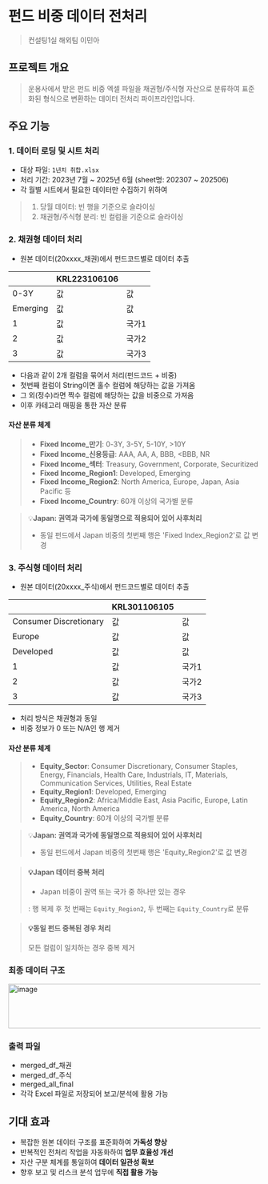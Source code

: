 # 펀드 비중 데이터 전처리
> 컨설팅1실 해외팀 이민아

## 프로젝트 개요
> 운용사에서 받은 펀드 비중 엑셀 파일을 채권형/주식형 자산으로 분류하여 표준화된 형식으로 변환하는 데이터 전처리 파이프라인입니다.

## 주요 기능
### 1. 데이터 로딩 및 시트 처리
- 대상 파일: `1년치 취합.xlsx`
- 처리 기간: 2023년 7월 ~ 2025년 6월 (sheet명: 202307 ~ 202506)
- 각 월별 시트에서 필요한 데이터만 수집하기 위하여
> 1) 당월 데이터: 빈 행을 기준으로 슬라이싱
> 2) 채권형/주식형 분리: 빈 컬럼을 기준으로 슬라이싱

### 2. 채권형 데이터 처리
- 원본 데이터(20xxxx_채권)에서 펀드코드별로 데이터 추출
  
| |KRL223106106| |
|--|--|--|
|0-3Y|값|값|
|Emerging|값|값|
|1|값|국가1|
|2|값|국가2|
|3|값|국가3|

- 다음과 같이 2개 컬럼을 묶어서 처리(펀드코드 + 비중)
- 첫번째 컬럼이 String이면 홀수 컬럼에 해당하는 값을 가져옴
- 그 외(정수)라면 짝수 컬럼에 해당하는 값을 비중으로 가져옴
- 이후 카테고리 매핑을 통한 자산 분류

#### 자산 분류 체계
> - **Fixed Income_만기**: 0-3Y, 3-5Y, 5-10Y, >10Y
> - **Fixed Income_신용등급**: AAA, AA, A, BBB, <BBB, NR
> - **Fixed Income_섹터**: Treasury, Government, Corporate, Securitized
> - **Fixed Income_Region1**: Developed, Emerging
> - **Fixed Income_Region2**: North America, Europe, Japan, Asia Pacific 등
> - **Fixed Income_Country**: 60개 이상의 국가별 분류

> 💡**Japan: 권역과 국가에 동일명으로 적용되어 있어 사후처리**
> - 동일 펀드에서 Japan 비중의 첫번째 행은 'Fixed Index_Region2'로 값 변경

### 3. 주식형 데이터 처리
- 원본 데이터(20xxxx_주식)에서 펀드코드별로 데이터 추출
  
| |KRL301106105| |
|--|--|--|
|Consumer Discretionary|값|값|
|Europe|값|값|
|Developed|값|값|
|1|값|국가1|
|2|값|국가2|
|3|값|국가3|

- 처리 방식은 채권형과 동일
- 비중 정보가 0 또는 N/A인 행 제거

#### 자산 분류 체계
> - **Equity_Sector**: Consumer Discretionary, Consumer Staples, Energy, Financials, Health Care,
> Industrials, IT, Materials, Communication Services, Utilities, Real Estate
> - **Equity_Region1**: Developed, Emerging
> - **Equity_Region2**: Africa/Middle East, Asia Pacific, Europe, Latin America, North America
> - **Equity_Country**: 60개 이상의 국가별 분류

> 💡**Japan: 권역과 국가에 동일명으로 적용되어 있어 사후처리**
> - 동일 펀드에서 Japan 비중의 첫번째 행은 'Equity_Region2'로 값 변경

> #### 💡Japan 데이터 중복 처리
> - Japan 비중이 권역 또는 국가 중 하나만 있는 경우
>   
>  :  행 복제 후 첫 번째는 `Equity_Region2`, 두 번째는 `Equity_Country`로 분류

>#### 💡동일 펀드 중복된 경우 처리
> 모든 컬럼이 일치하는 경우 중복 제거

### 최종 데이터 구조
<img width="953" height="89" alt="image" src="https://github.com/user-attachments/assets/62240e0b-d947-4099-b0bd-d8cf07da5427" />

### 출력 파일
- merged_df_채권
- merged_df_주식
- merged_all_final
- 각각 Excel 파일로 저장되어 보고/분석에 활용 가능


## 기대 효과
- 복잡한 원본 데이터 구조를 표준화하여 **가독성 향상**
- 반복적인 전처리 작업을 자동화하여 **업무 효율성 개선**
- 자산 구분 체계를 통일하여 **데이터 일관성 확보**
- 향후 보고 및 리스크 분석 업무에 **직접 활용 가능**


